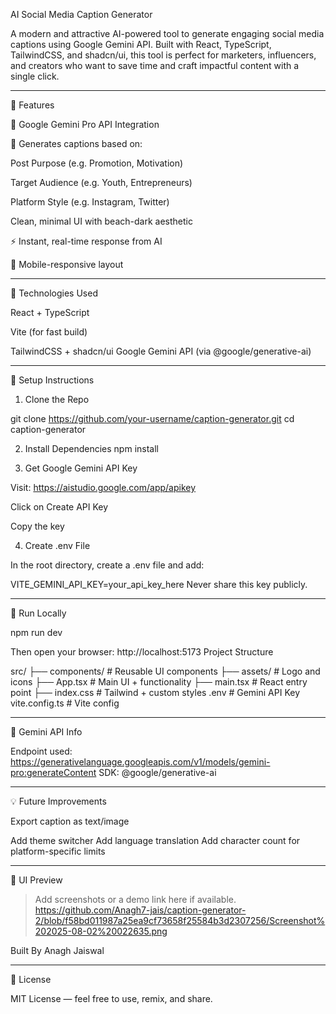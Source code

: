  AI Social Media Caption Generator

A modern and attractive AI-powered tool to generate engaging social media captions using Google Gemini API. Built with React, TypeScript, TailwindCSS, and shadcn/ui, this tool is perfect for marketers, influencers, and creators who want to save time and craft impactful content with a single click.


---

🚀 Features

🔮 Google Gemini Pro API Integration

🎯 Generates captions based on:

Post Purpose (e.g. Promotion, Motivation)

Target Audience (e.g. Youth, Entrepreneurs)

Platform Style (e.g. Instagram, Twitter)

Clean, minimal UI with beach-dark aesthetic

⚡ Instant, real-time response from AI

📱 Mobile-responsive layout



---

🧠 Technologies Used

React + TypeScript

Vite (for fast build)

TailwindCSS + shadcn/ui
Google Gemini API (via @google/generative-ai)



---

🔧 Setup Instructions

1. Clone the Repo

git clone https://github.com/your-username/caption-generator.git
cd caption-generator

2. Install Dependencies
npm install

3. Get Google Gemini API Key

Visit: https://aistudio.google.com/app/apikey

Click on Create API Key

Copy the key


4. Create .env File

In the root directory, create a .env file and add:

VITE_GEMINI_API_KEY=your_api_key_here
Never share this key publicly.


---

🧪 Run Locally

npm run dev

Then open your browser: http://localhost:5173
Project Structure

src/
├── components/         # Reusable UI components
├── assets/             # Logo and icons
├── App.tsx             # Main UI + functionality
├── main.tsx            # React entry point
├── index.css           # Tailwind + custom styles
.env                    # Gemini API Key
vite.config.ts          # Vite config


---

🧠 Gemini API Info

Endpoint used:
https://generativelanguage.googleapis.com/v1/models/gemini-pro:generateContent
SDK:
@google/generative-ai



---

💡 Future Improvements

Export caption as text/image

Add theme switcher
Add language translation
Add character count for platform-specific limits

---

📸 UI Preview

> Add screenshots or a demo link here if available.
https://github.com/Anagh7-jais/caption-generator-2/blob/f58bd011987a25ea9cf73658f25584b3d2307256/Screenshot%202025-08-02%20022635.png


Built By
Anagh Jaiswal



---

📜 License

MIT License — feel free to use, remix, and share.






